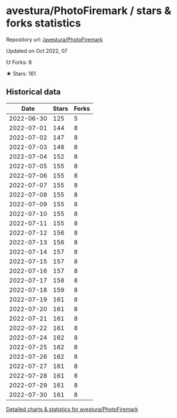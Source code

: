 # avestura/PhotoFiremark / stars & forks statistics

Repository url: [/avestura/PhotoFiremark](https://github.com/avestura/PhotoFiremark)

Updated on Oct 2022, 07

☋ Forks: 8

★ Stars: 161

## Historical data
| Date | Stars | Forks |
|------|-------|-------|
| 2022-06-30 | 125 | 5 | 
| 2022-07-01 | 144 | 8 | 
| 2022-07-02 | 147 | 8 | 
| 2022-07-03 | 148 | 8 | 
| 2022-07-04 | 152 | 8 | 
| 2022-07-05 | 155 | 8 | 
| 2022-07-06 | 155 | 8 | 
| 2022-07-07 | 155 | 8 | 
| 2022-07-08 | 155 | 8 | 
| 2022-07-09 | 155 | 8 | 
| 2022-07-10 | 155 | 8 | 
| 2022-07-11 | 155 | 8 | 
| 2022-07-12 | 156 | 8 | 
| 2022-07-13 | 156 | 8 | 
| 2022-07-14 | 157 | 8 | 
| 2022-07-15 | 157 | 8 | 
| 2022-07-16 | 157 | 8 | 
| 2022-07-17 | 158 | 8 | 
| 2022-07-18 | 159 | 8 | 
| 2022-07-19 | 161 | 8 | 
| 2022-07-20 | 161 | 8 | 
| 2022-07-21 | 161 | 8 | 
| 2022-07-22 | 161 | 8 | 
| 2022-07-24 | 162 | 8 | 
| 2022-07-25 | 162 | 8 | 
| 2022-07-26 | 162 | 8 | 
| 2022-07-27 | 161 | 8 | 
| 2022-07-28 | 161 | 8 | 
| 2022-07-29 | 161 | 8 | 
| 2022-07-30 | 161 | 8 | 


[Detailed charts & statistics for avestura/PhotoFiremark](https://reviewgithub.com/rep/avestura/PhotoFiremark)
